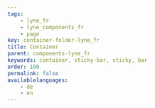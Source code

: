 ```yaml
---
tags: 
    - lyne_fr
    - lyne_components_fr
    - page
key: container-folder-lyne_fr
title: Container
parent: components-lyne_fr
keywords: container, sticky-bar, sticky, bar
order: 100
permalink: false
availablelanguages: 
    - de
    - en
---
```

